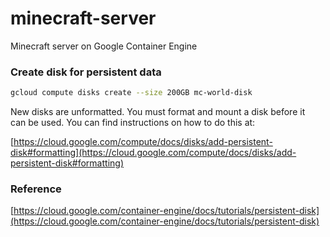 # minecraft-server
Minecraft server on Google Container Engine

### Create disk for persistent data
```bash
gcloud compute disks create --size 200GB mc-world-disk

```

New disks are unformatted. You must format and mount a disk before it<br>
can be used. You can find instructions on how to do this at:

[https://cloud.google.com/compute/docs/disks/add-persistent-disk#formatting](https://cloud.google.com/compute/docs/disks/add-persistent-disk#formatting)



### Reference
[https://cloud.google.com/container-engine/docs/tutorials/persistent-disk](https://cloud.google.com/container-engine/docs/tutorials/persistent-disk)